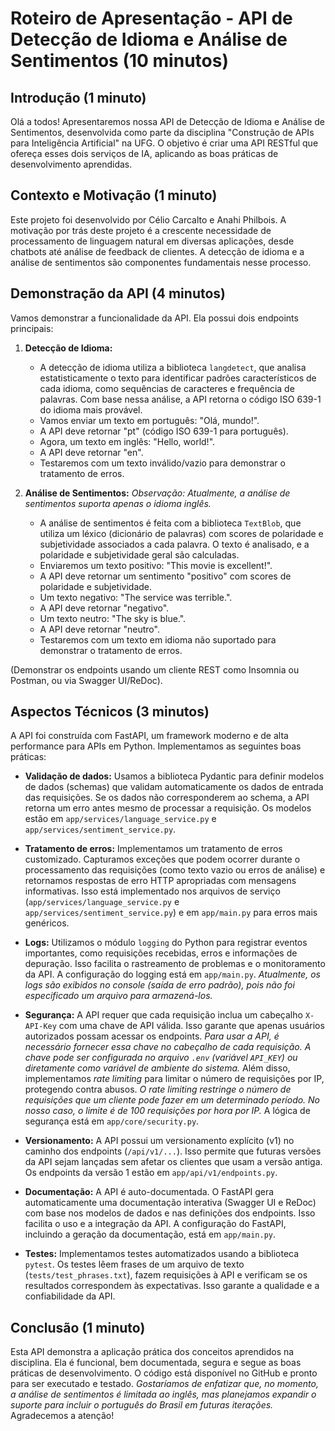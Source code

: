 # Roteiro de Apresentação - API de Detecção de Idioma e Análise de Sentimentos (10 minutos)

## Introdução (1 minuto)

Olá a todos! Apresentaremos nossa API de Detecção de Idioma e Análise de Sentimentos, desenvolvida como parte da disciplina "Construção de APIs para Inteligência Artificial" na UFG. O objetivo é criar uma API RESTful que ofereça esses dois serviços de IA, aplicando as boas práticas de desenvolvimento aprendidas.

## Contexto e Motivação (1 minuto)

Este projeto foi desenvolvido por Célio Carcalto e Anahi Philbois. A motivação por trás deste projeto é a crescente necessidade de processamento de linguagem natural em diversas aplicações, desde chatbots até análise de feedback de clientes. A detecção de idioma e a análise de sentimentos são componentes fundamentais nesse processo.

## Demonstração da API (4 minutos)

Vamos demonstrar a funcionalidade da API. Ela possui dois endpoints principais:

1.  **Detecção de Idioma:**
    *   A detecção de idioma utiliza a biblioteca `langdetect`, que analisa estatisticamente o texto para identificar padrões característicos de cada idioma, como sequências de caracteres e frequência de palavras. Com base nessa análise, a API retorna o código ISO 639-1 do idioma mais provável.
    *   Vamos enviar um texto em português: "Olá, mundo!".
    *   A API deve retornar "pt" (código ISO 639-1 para português).
    *   Agora, um texto em inglês: "Hello, world!".
    *   A API deve retornar "en".
    *   Testaremos com um texto inválido/vazio para demonstrar o tratamento de erros.

2.  **Análise de Sentimentos:** *Observação: Atualmente, a análise de sentimentos suporta apenas o idioma inglês.*
    *   A análise de sentimentos é feita com a biblioteca `TextBlob`, que utiliza um léxico (dicionário de palavras) com scores de polaridade e subjetividade associados a cada palavra. O texto é analisado, e a polaridade e subjetividade geral são calculadas.
    *   Enviaremos um texto positivo: "This movie is excellent!".
    *   A API deve retornar um sentimento "positivo" com scores de polaridade e subjetividade.
    *   Um texto negativo: "The service was terrible.".
    *   A API deve retornar "negativo".
    *   Um texto neutro: "The sky is blue.".
    *   A API deve retornar "neutro".
    *   Testaremos com um texto em idioma não suportado para demonstrar o tratamento de erros.

(Demonstrar os endpoints usando um cliente REST como Insomnia ou Postman, ou via Swagger UI/ReDoc).

## Aspectos Técnicos (3 minutos)

A API foi construída com FastAPI, um framework moderno e de alta performance para APIs em Python. Implementamos as seguintes boas práticas:

*   **Validação de dados:** Usamos a biblioteca Pydantic para definir modelos de dados (schemas) que validam automaticamente os dados de entrada das requisições. Se os dados não corresponderem ao schema, a API retorna um erro antes mesmo de processar a requisição. Os modelos estão em `app/services/language_service.py` e `app/services/sentiment_service.py`.
*   **Tratamento de erros:** Implementamos um tratamento de erros customizado. Capturamos exceções que podem ocorrer durante o processamento das requisições (como texto vazio ou erros de análise) e retornamos respostas de erro HTTP apropriadas com mensagens informativas. Isso está implementado nos arquivos de serviço (`app/services/language_service.py` e `app/services/sentiment_service.py`) e em `app/main.py` para erros mais genéricos.
*   **Logs:** Utilizamos o módulo `logging` do Python para registrar eventos importantes, como requisições recebidas, erros e informações de depuração. Isso facilita o rastreamento de problemas e o monitoramento da API. A configuração do logging está em `app/main.py`. *Atualmente, os logs são exibidos no console (saída de erro padrão), pois não foi especificado um arquivo para armazená-los.*
*   **Segurança:** A API requer que cada requisição inclua um cabeçalho `X-API-Key` com uma chave de API válida. Isso garante que apenas usuários autorizados possam acessar os endpoints. *Para usar a API, é necessário fornecer essa chave no cabeçalho de cada requisição. A chave pode ser configurada no arquivo `.env` (variável `API_KEY`) ou diretamente como variável de ambiente do sistema.* Além disso, implementamos *rate limiting* para limitar o número de requisições por IP, protegendo contra abusos. *O rate limiting restringe o número de requisições que um cliente pode fazer em um determinado período. No nosso caso, o limite é de 100 requisições por hora por IP.* A lógica de segurança está em `app/core/security.py`.
*   **Versionamento:** A API possui um versionamento explícito (v1) no caminho dos endpoints (`/api/v1/...`). Isso permite que futuras versões da API sejam lançadas sem afetar os clientes que usam a versão antiga. Os endpoints da versão 1 estão em `app/api/v1/endpoints.py`.
*   **Documentação:** A API é auto-documentada. O FastAPI gera automaticamente uma documentação interativa (Swagger UI e ReDoc) com base nos modelos de dados e nas definições dos endpoints. Isso facilita o uso e a integração da API. A configuração do FastAPI, incluindo a geração da documentação, está em `app/main.py`.

*   **Testes:** Implementamos testes automatizados usando a biblioteca `pytest`. Os testes lêem frases de um arquivo de texto (`tests/test_phrases.txt`), fazem requisições à API e verificam se os resultados correspondem às expectativas. Isso garante a qualidade e a confiabilidade da API.

## Conclusão (1 minuto)

Esta API demonstra a aplicação prática dos conceitos aprendidos na disciplina. Ela é funcional, bem documentada, segura e segue as boas práticas de desenvolvimento. O código está disponível no GitHub e pronto para ser executado e testado. *Gostaríamos de enfatizar que, no momento, a análise de sentimentos é limitada ao inglês, mas planejamos expandir o suporte para incluir o português do Brasil em futuras iterações.* Agradecemos a atenção!
